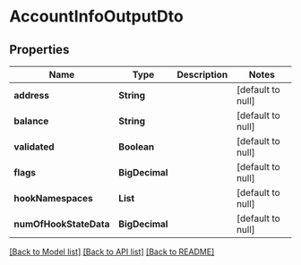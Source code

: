 # AccountInfoOutputDto
## Properties

| Name | Type | Description | Notes |
|------------ | ------------- | ------------- | -------------|
| **address** | **String** |  | [default to null] |
| **balance** | **String** |  | [default to null] |
| **validated** | **Boolean** |  | [default to null] |
| **flags** | **BigDecimal** |  | [default to null] |
| **hookNamespaces** | **List** |  | [default to null] |
| **numOfHookStateData** | **BigDecimal** |  | [default to null] |

[[Back to Model list]](../README.md#documentation-for-models) [[Back to API list]](../README.md#documentation-for-api-endpoints) [[Back to README]](../README.md)

